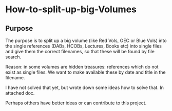 # How-to-split-up-big-Volumes

## Purpose

The purpose is to split up a big volume (like Red Vols, OEC or Blue Vols) into the single references (DABs, HCOBs, Lectures, Books etc) into single files and give them the correct filenames, so that these will be found by file search.

Reason: in some volumes are hidden treasures: references which do not exist as single files. We want to make available these by date and title in the filename.

I have not solved that yet, but wrote down some ideas how to solve that. In attached doc.

Perhaps ofthers have better ideas or can contribute to this project.
